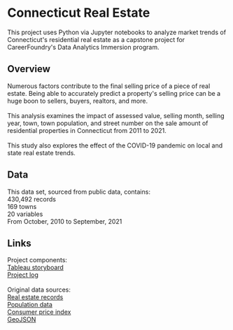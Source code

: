 # Connecticut Real Estate
This project uses Python via Jupyter notebooks to analyze market trends of Connecticut's residential real estate as a capstone project for CareerFoundry's Data Analytics Immersion program.
## Overview
Numerous factors contribute to the final selling price of a piece of real estate. Being able to accurately predict a property's selling price can be a huge boon to sellers, buyers, realtors, and more.
</br></br>
This analysis examines the impact of assessed value, selling month, selling year, town, town population, and street number on the sale amount of residential properties in Connecticut from 2011 to 2021.
</br></br>
This study also explores the effect of the COVID-19 pandemic on local and state real estate trends.
## Data
This data set, sourced from public data, contains:
</br>430,492 records
</br>169 towns
</br>20 variables
</br> From October, 2010 to September, 2021
## Links
Project components:
</br>[Tableau storyboard](https://public.tableau.com/views/ConnecticutResidentialRealEstate2011-2021/CTRRE2011-2021?:language=en-US&publish=yes&:display_count=n&:origin=viz_share_link)
</br>[Project log](https://github.com/aSherwyn/Connecticut_Real_Estate/blob/f5aad88a8f69d03901eaf52c959855724f6f4c6c/01%20Project%20Managment/Connecticut%20Real%20Estate%202011-2020%20Log.xlsx)
</br>
</br>
Original data sources:
</br>[Real estate records](https://data.ct.gov/Housing-and-Development/Real-Estate-Sales-2001-2020-GL/5mzw-sjtu)
</br>[Population data](https://www.connecticut-demographics.com/cities_by_population)
</br>[Consumer price index](https://www.bls.gov/regions/new-england/data/consumerpriceindex_us_table.htm)
</br>[GeoJSON](https://data.ct.gov/Government/Town-Boundary-Index-Map/evyv-fqz)
